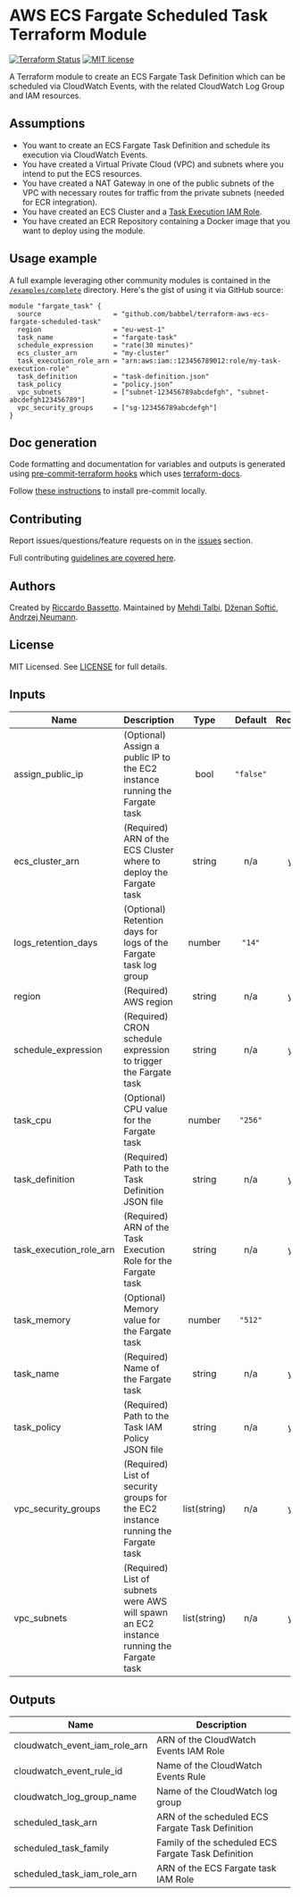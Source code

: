 # AWS ECS Fargate Scheduled Task Terraform Module

[![Terraform Status](https://github.com/babbel/terraform-aws-ecs-fargate-scheduled-task/workflows/Lint/badge.svg)](https://github.com/babbel/terraform-aws-ecs-fargate-scheduled-task/actions)
[![MIT license](https://img.shields.io/badge/License-MIT-blue.svg)](https://github.com/babbel/terraform-aws-ecs-fargate-scheduled-task/blob/master/LICENCE)

A Terraform module to create an ECS Fargate Task Definition which can be scheduled via CloudWatch Events, with the related CloudWatch Log Group and IAM resources.

## Assumptions

* You want to create an ECS Fargate Task Definition and schedule its execution via CloudWatch Events.
* You have created a Virtual Private Cloud (VPC) and subnets where you intend to put the ECS resources.
* You have created a NAT Gateway in one of the public subnets of the VPC with necessary routes for traffic from the private subnets (needed for ECR integration).
* You have created an ECS Cluster and a [Task Execution IAM Role](https://docs.aws.amazon.com/AmazonECS/latest/developerguide/task_execution_IAM_role.html).
* You have created an ECR Repository containing a Docker image that you want to deploy using the module.

## Usage example

A full example leveraging other community modules is contained in the [`/examples/complete`](https://github.com/babbel/terraform-aws-ecs-fargate-scheduled-task/tree/master/examples/complete) directory.
Here's the gist of using it via GitHub source:

```hcl
module "fargate_task" {
  source                  = "github.com/babbel/terraform-aws-ecs-fargate-scheduled-task"
  region                  = "eu-west-1"
  task_name               = "fargate-task"
  schedule_expression     = "rate(30 minutes)"
  ecs_cluster_arn         = "my-cluster"
  task_execution_role_arn = "arn:aws:iam::123456789012:role/my-task-execution-role"
  task_definition         = "task-definition.json"
  task_policy             = "policy.json"
  vpc_subnets             = ["subnet-123456789abcdefgh", "subnet-abcdefgh123456789"]
  vpc_security_groups     = ["sg-123456789abcdefgh"]
}
```

## Doc generation

Code formatting and documentation for variables and outputs is generated using [pre-commit-terraform hooks](https://github.com/antonbabenko/pre-commit-terraform) which uses [terraform-docs](https://github.com/segmentio/terraform-docs).

Follow [these instructions](https://github.com/antonbabenko/pre-commit-terraform#how-to-install) to install pre-commit locally.

## Contributing

Report issues/questions/feature requests on in the [issues](https://github.com/babbel/terraform-aws-ecs-fargate-scheduled-task/issues/new) section.

Full contributing [guidelines are covered here](https://github.com/babbel/terraform-aws-ecs-fargate-scheduled-task/blob/master/CONTRIBUTING.md).

## Authors

Created by [Riccardo Bassetto](https://github.com/rickybasse).
Maintained by [Mehdi Talbi](https://github.com/dimwest), [Dženan Softić](https://github.com/dzeno), [Andrzej Neumann](https://github.com/nandrzej).

## License

MIT Licensed. See [LICENSE](https://github.com/babbel/terraform-aws-ecs-fargate-scheduled-task/blob/master/LICENSE) for full details.

<!-- BEGINNING OF PRE-COMMIT-TERRAFORM DOCS HOOK -->
## Inputs

| Name | Description | Type | Default | Required |
|------|-------------|:----:|:-----:|:-----:|
| assign\_public\_ip | (Optional) Assign a public IP to the EC2 instance running the Fargate task | bool | `"false"` | no |
| ecs\_cluster\_arn | (Required) ARN of the ECS Cluster where to deploy the Fargate task | string | n/a | yes |
| logs\_retention\_days | (Optional) Retention days for logs of the Fargate task log group | number | `"14"` | no |
| region | (Required) AWS region | string | n/a | yes |
| schedule\_expression | (Required) CRON schedule expression to trigger the Fargate task | string | n/a | yes |
| task\_cpu | (Optional) CPU value for the Fargate task | number | `"256"` | no |
| task\_definition | (Required) Path to the Task Definition JSON file | string | n/a | yes |
| task\_execution\_role\_arn | (Required) ARN of the Task Execution Role for the Fargate task | string | n/a | yes |
| task\_memory | (Optional) Memory value for the Fargate task | number | `"512"` | no |
| task\_name | (Required) Name of the Fargate task | string | n/a | yes |
| task\_policy | (Required) Path to the Task IAM Policy JSON file | string | n/a | yes |
| vpc\_security\_groups | (Required) List of security groups for the EC2 instance running the Fargate task | list(string) | n/a | yes |
| vpc\_subnets | (Required) List of subnets were AWS will spawn an EC2 instance running the Fargate task | list(string) | n/a | yes |

## Outputs

| Name | Description |
|------|-------------|
| cloudwatch\_event\_iam\_role\_arn | ARN of the CloudWatch Events IAM Role |
| cloudwatch\_event\_rule\_id | Name of the CloudWatch Events Rule |
| cloudwatch\_log\_group\_name | Name of the CloudWatch log group |
| scheduled\_task\_arn | ARN of the scheduled ECS Fargate Task Definition |
| scheduled\_task\_family | Family of the scheduled ECS Fargate Task Definition |
| scheduled\_task\_iam\_role\_arn | ARN of the ECS Fargate task IAM Role |

<!-- END OF PRE-COMMIT-TERRAFORM DOCS HOOK -->
